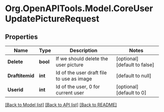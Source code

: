 # Org.OpenAPITools.Model.CoreUserUpdatePictureRequest

## Properties

Name | Type | Description | Notes
------------ | ------------- | ------------- | -------------
**Delete** | **bool** | If we should delete the user picture | [optional] [default to false]
**Draftitemid** | **int** | Id of the user draft file to use as image | [default to null]
**Userid** | **int** | Id of the user, 0 for current user | [optional] [default to 0]

[[Back to Model list]](../README.md#documentation-for-models) [[Back to API list]](../README.md#documentation-for-api-endpoints) [[Back to README]](../README.md)

